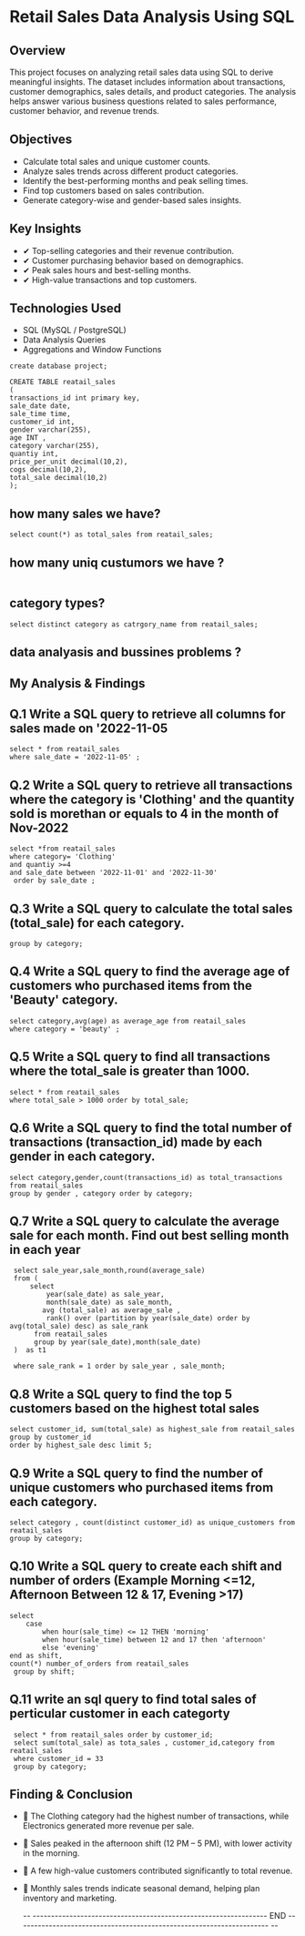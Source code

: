 # Retail Sales Data Analysis Using SQL
##  Overview
This project focuses on analyzing retail sales data using SQL to derive meaningful insights. The dataset includes information about transactions, customer demographics, sales details, and product categories. The analysis helps answer various business questions related to sales performance, customer behavior, and revenue trends.
## Objectives
- Calculate total sales and unique customer counts.
- Analyze sales trends across different product categories.
- Identify the best-performing months and peak selling times.
- Find top customers based on sales contribution.
- Generate category-wise and gender-based sales insights.
## Key Insights
- ✔ Top-selling categories and their revenue contribution.
- ✔ Customer purchasing behavior based on demographics.
- ✔ Peak sales hours and best-selling months.
- ✔ High-value transactions and top customers.
## Technologies Used 
- SQL (MySQL / PostgreSQL)
- Data Analysis Queries
- Aggregations and Window Functions
```
create database project;

CREATE TABLE reatail_sales 
( 
transactions_id int primary key,
sale_date date,
sale_time time,
customer_id int,
gender varchar(255),
age INT ,
category varchar(255),
quantiy int,
price_per_unit decimal(10,2),	
cogs decimal(10,2),
total_sale decimal(10,2)
);
```
## how many sales we have?
```
select count(*) as total_sales from reatail_sales;
```
## how many uniq custumors we have ?

```select count(distinct customer_id) as total_customers from reatail_sales;
```
## category types?
```
select distinct category as catrgory_name from reatail_sales;
```
## data analyasis and bussines problems ?
## My Analysis & Findings

## Q.1 Write a SQL query to retrieve all columns for sales made on '2022-11-05
```
select * from reatail_sales
where sale_date = '2022-11-05' ;
```

## Q.2 Write a SQL query to retrieve all transactions where the category is 'Clothing' and the quantity sold is morethan or equals to 4 in the month of Nov-2022
```
select *from reatail_sales
where category= 'Clothing' 
and quantiy >=4 
and sale_date between '2022-11-01' and '2022-11-30'
 order by sale_date ;
```
 
 ## Q.3 Write a SQL query to calculate the total sales (total_sale) for each category.
 
```select distinct category ,sum(total_sale) from reatail_sales
group by category;
```
## Q.4 Write a SQL query to find the average age of customers who purchased items from the 'Beauty' category.
```
select category,avg(age) as average_age from reatail_sales
where category = 'beauty' ;
```
## Q.5 Write a SQL query to find all transactions where the total_sale is greater than 1000.
```
select * from reatail_sales
where total_sale > 1000 order by total_sale;
```
## Q.6 Write a SQL query to find the total number of transactions (transaction_id) made by each gender in each category.
```
select category,gender,count(transactions_id) as total_transactions from reatail_sales
group by gender , category order by category;
```
## Q.7 Write a SQL query to calculate the average sale for each month. Find out best selling month in each year
```
 select sale_year,sale_month,round(average_sale) 
 from (
     select
         year(sale_date) as sale_year,
         month(sale_date) as sale_month,
		avg (total_sale) as average_sale ,
         rank() over (partition by year(sale_date) order by avg(total_sale) desc) as sale_rank 
      from reatail_sales
      group by year(sale_date),month(sale_date) 
 )  as t1
 
 where sale_rank = 1 order by sale_year , sale_month;
 ```
 ## Q.8 Write a SQL query to find the top 5 customers based on the highest total sales 
``` 
select customer_id, sum(total_sale) as highest_sale from reatail_sales
group by customer_id
order by highest_sale desc limit 5;
```
## Q.9 Write a SQL query to find the number of unique customers who purchased items from each category.
```
select category , count(distinct customer_id) as unique_customers from reatail_sales
group by category;
```
## Q.10 Write a SQL query to create each shift and number of orders (Example Morning <=12, Afternoon Between 12 & 17, Evening >17)
```
select 
	case 
		when hour(sale_time) <= 12 THEN 'morning'
        when hour(sale_time) between 12 and 17 then 'afternoon'
        else 'evening' 
end as shift,
count(*) number_of_orders from reatail_sales
 group by shift;
 ```
## Q.11 write an sql query to find total sales of perticular customer in each categorty 
```
 select * from reatail_sales order by customer_id;
 select sum(total_sale) as tota_sales , customer_id,category from reatail_sales
 where customer_id = 33
 group by category;
```
## Finding & Conclusion
- 📌 The Clothing category had the highest number of transactions, while Electronics generated more revenue per sale.
- 📌 Sales peaked in the afternoon shift (12 PM – 5 PM), with lower activity in the morning.
- 📌 A few high-value customers contributed significantly to total revenue.
- 📌 Monthly sales trends indicate seasonal demand, helping plan inventory and marketing.
  
  -- ----------------------------------------------------------------  END  --------------------------------------------------------------------- --
 
        






















